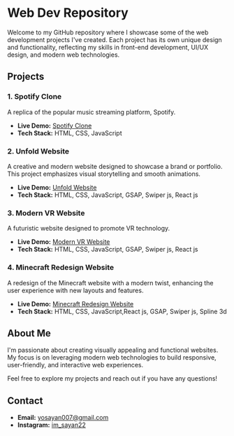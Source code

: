 # Web Dev Repository

Welcome to my GitHub repository where I showcase some of the web development projects I've created. Each project has its own unique design and functionality, reflecting my skills in front-end development, UI/UX design, and modern web technologies.

## Projects

### 1. Spotify Clone
A replica of the popular music streaming platform, Spotify.

- **Live Demo:** [Spotify Clone](https://spotifysayan.freewebhostmost.com/)
- **Tech Stack:** HTML, CSS, JavaScript

### 2. Unfold Website
A creative and modern website designed to showcase a brand or portfolio. This project emphasizes visual storytelling and smooth animations.

- **Live Demo:** [Unfold Website](http://unfoldapp.wuaze.com/?i=1)
- **Tech Stack:** HTML, CSS, JavaScript, GSAP, Swiper js, React js

### 3. Modern VR Website
A futuristic website designed to promote VR technology. 

- **Live Demo:** [Modern VR Website](https://modern-vr.netlify.app/)
- **Tech Stack:** HTML, CSS, JavaScript, GSAP, Swiper js, React js

### 4. Minecraft Redesign Website
A redesign of the Minecraft website with a modern twist, enhancing the user experience with new layouts and features.

- **Live Demo:** [Minecraft Redesign Website](https://minecraft-redesigned.netlify.app/)
- **Tech Stack:** HTML, CSS, JavaScript,React js, GSAP, Swiper js, Spline 3d 

## About Me

I'm passionate about creating visually appealing and functional websites. My focus is on leveraging modern web technologies to build responsive, user-friendly, and interactive web experiences.

Feel free to explore my projects and reach out if you have any questions!

## Contact

- **Email:** yosayan007@gmail.com
- **Instagram:** [im_sayan22](https://www.instagram.com/im_sayan22)

